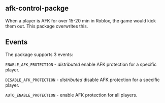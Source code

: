 ## afk-control-packge
When a player is AFK for over 15-20 min in Roblox, the game would kick them out. This package overwrites this.

## Events
The package supports 3 events:

`ENABLE_AFK_PROTECTION` - _distributed_ enable AFK protection for a specific player.

`DISABLE_AFK_PROTECTION` - _distributed_ disable AFK protection for a specific player.

`AUTO_ENABLE_PROTECTION` - enable AFK protection for all players.
